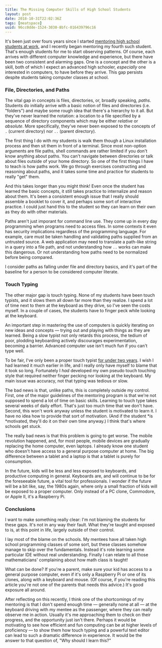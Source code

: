 ```yaml
---
title: The Missing Computer Skills of High School Students
layout: post
date: 2018-10-31T22:02:36Z
tags: [meatspace]
uuid: 96cc0dde-1524-3030-8bfc-016439796c16
---
```


It's been just over fours years since I started [mentoring high school
students at work][two], and I recently began mentoring my fourth such
student. That's enough students for me to start observing patterns. Of
course, each arrives with different computer knowledge and experience,
but there have been two consistent and alarming gaps. One is a concept
and the other is a skill, both of which I expect an advanced high
schooler, *especially* one interested in computers, to have before
they arrive. This gap persists despite students taking computer
classes at school.

### File, Directories, and Paths

The vital gap in concepts is files, directories, or, broadly speaking,
*paths*. Students do initially arrive with a basic notion of files and
directories (i.e. "folders") and maybe some rough idea that there's a
hierarchy to it all. But they've never learned the notation: a location
to a file specified by a sequence of directory components which may be
either *relative* or *absolute*. More specifically, they've never been
exposed to the concepts of `.` (current directory) nor `..` (parent
directory).

The first thing I do with my students is walk them though a Linux
installation process and then sit them in front of a terminal. Since
most non-option arguments are file paths, shell commands are rather
limited if you don't know anything about paths. You can't navigate
between directories or talk about files outside of your home
directory. So one of the first things I have to teach is how paths
work. We go through exercises constructing and reasoning about paths,
and it takes some time and practice for students to really "get" them.

And this takes longer than you might think! Even once the student has
learned the basic concepts, it still takes practice to internalize and
reason about them. It's been a consistent enough issue that I really
should assemble a booklet to cover it, and perhaps some sort of
interactive practice. I could just hand this to the student so they
can learn on their own as they do with other materials.

Paths aren't just imporant for command line use. They come up in every
day programming when programs need to access files. In some contexts it
even has security implications regardless of the programming language.
For example, care must be taken handling and validating paths supplied
from an untrusted source. A web application may need to translate a
path-like string in a query into a file path, and not understanding how
`..` works can make this dangerous. Or not understanding how paths need
to be normalized before being compared.

I consider paths as falling under file and directory basics, and it's
part of the baseline for a person to be considered computer literate.

### Touch Typing

The other major gap is touch typing. None of my students have been
touch typists, and it slows them all down far more than they realize.
I spend a lot of time next to them at the keyboard as they drive, so
I've seen the costs myself. In a couple of cases, the students have to
finger peck while looking at the keyboard.

An important step in mastering the use of computers is quickly
iterating on new ideas and concepts — trying out and playing with
things as they are learned. Being a slow typist not only retards this
process, the tedium of poor, plodding keyboarding actively discourages
experimentation, becoming a barrier. Advanced computer use isn't much
fun if you can't type well.

To be fair, I've only been a proper touch typist [for under two
years][tt]. I wish I had learned it much earlier in life, and I really
only have myself to blame that it took so long. Fortunately I *had*
developed my own pseudo touch touching style that required neither
finger pecking nor looking at the keyboard. My main issue was accuracy,
not that typing was tedious or slow.

The bad news is that, unlike paths, this is completely outside my
control. First, one of the major guidelines of the mentoring program
is that we're not supposed to spend a lot of time on basic skills.
Learning to touch type takes several weeks of daily effort. That's
just too much time that we don't have. Second, this won't work anyway
unless the student is motivated to learn it. I have no idea how to
provide that sort of motivation. (And if the student *is *motivated,
they'll do it on their own time anyway.) I think that's where schools
get stuck.

The really bad news is that this problem is going to get worse. The
mobile revolution happened, and, for most people, mobile devices are
gradually replacing the home computer, even laptops. I already know
one student who doesn't have access to a general purpose computer at
home. The big difference between a tablet and a laptop is that a
tablet is purely for consumption.

In the future, kids will be less and less exposed to keyboards, and
productive computing in general. Keyboards are, and will continue to be
for the foreseeable future, a vital tool for professionals. I wonder if
the future will be a bit like, say, the 1980s again, where only a small
fraction of kids will be exposed to a proper computer. Only instead of a
PC clone, Commodore, or Apple II, it's a Raspberry Pi.

### Conclusions

I want to make something really clear: I'm not blaming the students for
these gaps. It's not in any way their fault. What they're taught and
exposed to is, at this point in life, largely outside of their control.

I lay most of the blame on the schools. My mentees have all taken high
school programming classes of some sort, but these classes somehow
manage to skip over the fundamentals. Instead it's rote learning some
particular IDE without real understanding. Finally I can relate to all
those mathematicians' complaining about how math class is taught!

What can be done? If you're a parent, make sure your kid has access to a
general purpose computer, even if it's only a Raspberry Pi or one of its
clones, along with a keyboard and mouse. (Of course, if you're reading
this article you're not one of the parents that needs this advice.) It's
good exposure all around.

After reflecting on this recently, I think one of the shortcomings of
my mentoring is that I don't spend enough time — generally none at all
— at the keyboard driving with my mentee as the passenger, where they
can really observe me in action. Usually it's me approaching them to
check on their progress, and the opportunity just isn't there. Perhaps
it would be motivating to see how efficient and fun computing can be
at higher levels of proficiency — to show them how touch typing and a
powerful text editor can lead to such a dramatic difference in
experience. It would be the answer to that question of, "Why should I
learn this?"


[tt]: /blog/2017/04/01/
[two]: /blog/2016/09/02/
